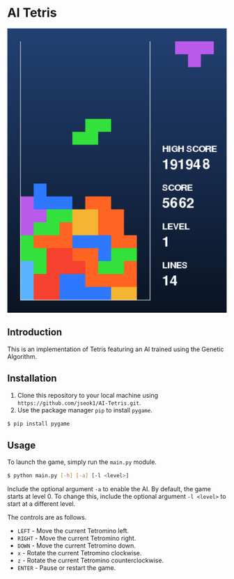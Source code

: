 # AI Tetris
![](images/demo.PNG)

## Introduction
This is an implementation of Tetris featuring an AI trained using the Genetic Algorithm.

## Installation
1. Clone this repository to your local machine using `https://github.com/jseok1/AI-Tetris.git`.
2. Use the package manager `pip` to install `pygame`.
```bash
$ pip install pygame
```

## Usage
To launch the game, simply run the `main.py` module.
```bash
$ python main.py [-h] [-a] [-l <level>]
```
Include the optional argument `-a` to enable the AI. By default, the game starts at level 0. To change this, include the optional argument `-l <level>` to start at a different level.


The controls are as follows.
* `LEFT` - Move the current Tetromino left.
* `RIGHT` - Move the current Tetromino right.
* `DOWN` - Move the current Tetromino down.
* `x` - Rotate the current Tetromino clockwise.
* `z` - Rotate the current Tetromino counterclockwise.
* `ENTER` - Pause or restart the game.

<!-- TODO: AI explanation, UML diagram -->
